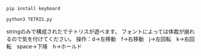 ```bash
pip install keyboard

python3 TETRIS.py
```
stringのみで構成されたでテトリスが遊べます。
フォントによっては体裁が崩れるので気を付けてください。
操作：d→左移動　f→右移動　j→左回転　k→右回転　space→下降　h→ホールド
